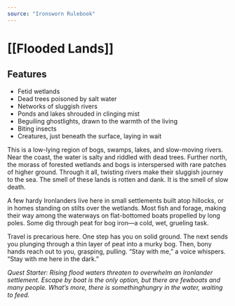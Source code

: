```yaml
---
source: "Ironsworn Rulebook"
---
```

# [[Flooded Lands]]

## Features

- Fetid wetlands
- Dead trees poisoned by salt water
- Networks of sluggish rivers
- Ponds and lakes shrouded in clinging mist
- Beguiling ghostlights, drawn to the warmth of the living
- Biting insects
- Creatures, just beneath the surface, laying in wait

This is a low-lying region of bogs, swamps, lakes, and slow-moving rivers. Near the coast, the water is salty and riddled with dead trees. Further north, the morass of forested wetlands and bogs is interspersed with rare patches of higher ground. Through it all, twisting rivers make their sluggish journey to the sea. The smell of these lands is rotten and dank. It is the smell of slow death.

A few hardy Ironlanders live here in small settlements built atop hillocks, or in homes standing on stilts over the wetlands. Most fish and forage, making their way among the waterways on flat-bottomed boats propelled by long poles. Some dig through peat for bog iron—a cold, wet, grueling task.

Travel is precarious here. One step has you on solid ground. The next sends you plunging through a thin layer of peat into a murky bog. Then, bony hands reach out to you, grasping, pulling. “Stay with me,” a voice whispers. “Stay with me here in the dark.”

_Quest Starter: Rising flood waters threaten to overwhelm an Ironlander settlement. Escape by boat is the only option, but there are fewboats and many people. What’s more, there is somethinghungry in the water, waiting to feed._